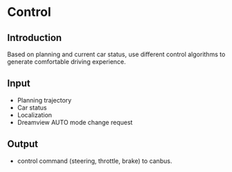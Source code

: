 # Control

## Introduction
  Based on planning and current car status, use different control algorithms to
  generate comfortable driving experience.

## Input
  * Planning trajectory
  * Car status
  * Localization
  * Dreamview AUTO mode change request

## Output
  * control command (steering, throttle, brake) to canbus.
